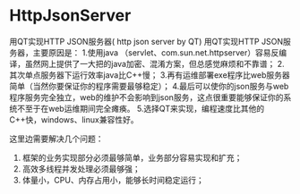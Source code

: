 # HttpJsonServer
用QT实现HTTP JSON服务器( http json server by QT)
用QT实现HTTP JSON服务器，主要原因是：
1.使用java （servlet、com.sun.net.httpserver）容易反编译，虽然网上提供了一大把的java加密、混淆方案，但总感觉麻烦和不靠谱；
2.其次单点服务器下运行效率java比C++慢；
3.再有运维部署exe程序比web服务器简单（当然你要保证你的程序需要最够稳定）；
4.最后可以使你的json服务与web程序服务完全独立，web的维护不会影响到json服务，这点很重要能够保证你的系统不至于在web运维期间完全瘫痪。
5.选择QT来实现，编程速度比其他的C++快，windows、linux兼容性好。

这里边需要解决几个问题：
1.	框架的业务实现部分必须最够简单，业务部分容易实现和扩充；
2.	高效多线程并发处理必须最够强；
3.	体量小，CPU、内存占用小，能够长时间稳定运行；

